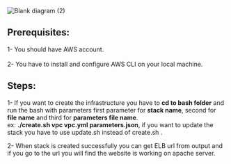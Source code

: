 ![Blank diagram (2)](https://user-images.githubusercontent.com/14328150/190657024-463dd781-5748-43f2-9063-fcf320ffc3db.jpeg)

## Prerequisites:
1- You should have AWS account.<br/>  
2- You have to install and configure AWS CLI on your local machine.

## Steps:
1- If you want to create the infrastructure you have to **cd to bash folder** and run the bash with parameters first parameter for **stack name**,
second for **file name** and third for **parameters file name**.
<br/> ex: **./create.sh vpc vpc.yml parameters.json**, if you want to update the stack you have to use update.sh instead of create.sh . <br/>

2- When stack is created successfully you can get ELB url from output and if you go to the url you will find the website is working on apache server.

